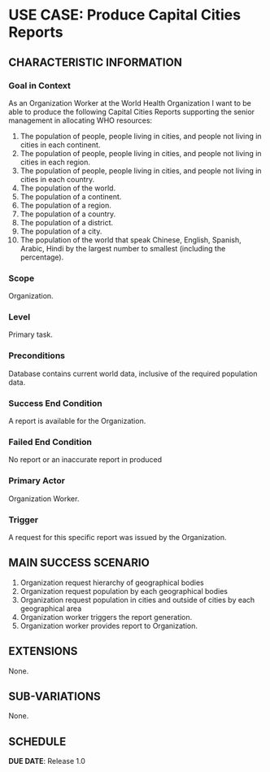 # USE CASE: Produce Capital Cities Reports

## CHARACTERISTIC INFORMATION

### Goal in Context

As an Organization Worker at the World Health Organization I want to be able to produce the following Capital Cities Reports supporting the senior management in allocating WHO resources:
1. The population of people, people living in cities, and people not living in cities in each continent.
2. The population of people, people living in cities, and people not living in cities in each region. 
3. The population of people, people living in cities, and people not living in cities in each country. 
4. The population of the world. 
5. The population of a continent. 
6. The population of a region. 
7. The population of a country. 
8. The population of a district. 
9. The population of a city.
10. The population of the world that speak Chinese, English, Spanish, Arabic, Hindi by the largest number to smallest (including the percentage).

### Scope

Organization.

### Level

Primary task.

### Preconditions

Database contains current world data, inclusive of the required population data.

### Success End Condition

A report is available for the Organization.

### Failed End Condition

No report or an inaccurate report in produced

### Primary Actor

Organization Worker.

### Trigger

A request for this specific report was issued by the Organization.

## MAIN SUCCESS SCENARIO

1. Organization request hierarchy of geographical bodies
2. Organization request population by each geographical bodies
3. Organization request population in cities and outside of cities by each geographical area
4. Organization worker triggers the report generation.
5. Organization worker provides report to Organization.

## EXTENSIONS

None.

## SUB-VARIATIONS

None.

## SCHEDULE

**DUE DATE**: Release 1.0
